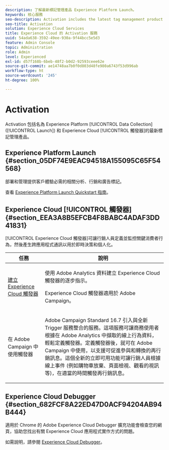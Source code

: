 ```yaml
---
description: 了解最新標記管理產品 Experience Platform Launch。
keywords: 核心服務
seo-description: Activation includes the latest tag management product called Experience Platform Launch. Dynamic Tag Management (DTM);and Triggers.
seo-title: Activation
solution: Experience Cloud Services
title: Experience Cloud 的 Activation 服務
uuid: 54ada638-3592-49ee-930a-9f44bcc5e5d3
feature: Admin Console
topic: Administration
role: Admin
level: Experienced
exl-id: d57f168b-6beb-48f2-b0d2-92593ceee62e
source-git-commit: ae14748aa7b0f0d803d48fe980a6743f53d996ab
workflow-type: ht
source-wordcount: '245'
ht-degree: 100%

---
```


# Activation

Activation 包括名為 Experience Platform [!UICONTROL Data Collection] ([!UICONTROL Launch]) 和 Experience Cloud [!UICONTROL 觸發器]的最新標記管理產品。

## Experience Platform Launch {#section_05DF74E9EAC94518A155095C65F54568}

部署和管理提供客戶體驗必需的相關分析、行銷和廣告標記。

查看 [Experience Platform Launch Quickstart 指南](https://experienceleague.adobe.com/docs/experience-platform/tags/get-started/quick-start.html?lang=zh-Hant)。

## Experience Cloud [!UICONTROL 觸發器] {#section_EEA3A8B5EFCB4F8BABC4ADAF3DD41831}

 [!UICONTROL Experience Cloud 觸發器]可讓行銷人員定義並監控關鍵消費者行為，然後產生跨應用程式通訊以用於即時決策和個人化。

<table id="table_AF6842470172429EA97C9B02163BD0C3"> 
 <thead> 
  <tr> 
   <th colname="col1" class="entry"> 任務 </th>
   <th colname="col2" class="entry"> 說明 </th>
  </tr> 
 </thead>
 <tbody> 
  <tr> 
   <td colname="col1"> <p> <a href="triggers.md#concept_887B30241B3E4DB0A2553B2996E2D4FB" format="dita" scope="local"> 建立 Experience Cloud 觸發器</a> </p> </td> 
   <td colname="col2"> <p> 使用 Adobe Analytics 資料建立 Experience Cloud 觸發器的逐步指示。 </p> <p>Experience Cloud 觸發器適用於 Adobe Campaign。 </p> </td>
  </tr>
  <tr> 
   <td colname="col1"> <p>在 Adobe Campaign 中使用觸發器 </p> </td> 
   <td colname="col2"> <p> Adobe Campaign Standard 16.7 引入與全新 Trigger 服務整合的服務。這項服務可讓商務使用者根據在 Adobe Analytics 中擷取的線上行為資料，輕鬆定義觸發器。定義觸發器後，就可在 Adobe Campaign 中使用，以支援可促進參與和轉換的再行銷訊息。這個全新的立即可用功能可讓行銷人員根據線上事件 (例如購物車放棄、頁面檢視、觀看的視訊等)，在適當的時間觸發再行銷訊息。 </p> </td>
  </tr>
 </tbody>
</table>


## Experience Cloud Debugger {#section_682FCF8A22ED47D0ACF94204AB94B444}

適用於 Chrome 的 Adobe Experience Cloud Debugger 擴充功能會檢查您的網頁，協助您找出有關 Experience Cloud 應用程式實作方式的問題。

如需說明，請參閱 [Experience Cloud Debugger](https://experienceleague.adobe.com/docs/debugger/using/experience-cloud-debugger.html?lang=zh-Hant)。
